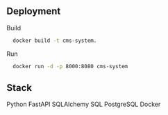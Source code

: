 ## Deployment


Build
```bash
  docker build -t cms-system.

```
Run
```bash
  docker run -d -p 8000:8080 cms-system

```
## Stack
Python
FastAPI
SQLAlchemy
SQL
PostgreSQL
Docker

